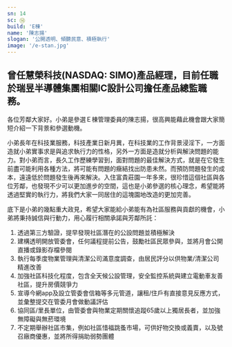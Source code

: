 ```yaml
---
sn: 14
sc: ⑭
build: 'E棟'
name: '陳志揚'
slogan: '公開透明、傾聽民意、積極執行'
image: '/e-stan.jpg'
---
```

## 曾任慧榮科技(NASDAQ: SIMO)產品經理，目前任職於瑞昱半導體集團相關IC設計公司擔任產品總監職務。

各位芳鄰大家好。小弟是參選Ｅ棟管理委員的陳志揚，很高興能藉此機會跟大家簡短介紹一下背景和參選動機。

小弟長年在科技業服務，科技產業日新月異，在科技業的工作背景浸淫下，一方面造就小弟實事求是與追求執行力的性格，另外一方面是造就分析與解決問題的能力。對小弟而言，長久工作歷練學習到，面對問題的最佳解決方式，就是在它發生前盡可能利用各種方法，將可能有問題的癥結找出防患未然。而預防問題發生的成本，遠遠低於問題發生後再來解決。入住富貴莊園一年多來，很珍惜這個社區與各位芳鄰，也發現不少可以更加進步的空間，這也是小弟參選的核心理念，希望能將透過堅實的執行力，將我們大家一同居住的這塊園地改造的更加完善。

底下是小弟的幾點重大政見，希望大家能給小弟能有為社區服務與貢獻的機會，小弟將秉持誠信與行動力，用心履行相關承諾與芳鄰所託：
1. 透過第三方驗證，提早發現社區潛在的公設問題並積極解決
2. 建構透明開放管委會，任何議程提前公告，鼓勵社區民眾參與，並將月會公開直播或錄影存檔參閱
3. 執行每季度物業管理與清潔公司滿意度調查，由居民評分以供物業/清潔公司精進改善
4. 加強社區科技化程度，包含全天候公設管理，安全監控系統與建立電動車友善社區，提升房價競爭力
5. 宣導今網app及設立管委會信箱等多元管道，讓租/住戶有直接意見反應方式，並彙整提交在管委月會做動議評估
6. 協同區/里長單位，由管委會與物業定期關懷追蹤65歲以上獨居長者，並加強無障礙與無菸環境
7. 不定期舉辦社區市集，例如社區惜福跳蚤市場，可供好物交換或義賣，以及號召廠商優惠，並將所得捐助弱勢團體